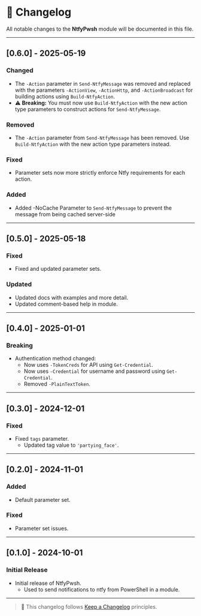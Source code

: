 # 📅 Changelog

All notable changes to the **NtfyPwsh** module will be documented in this file.

---

## [0.6.0] - 2025-05-19

### Changed

* The `-Action` parameter in `Send-NtfyMessage` was removed and replaced with the parameters `-ActionView`, `-ActionHttp`, and `-ActionBroadcast` for building actions using `Build-NtfyAction`.
* ⚠️ **Breaking:** You must now use `Build-NtfyAction` with the new action type parameters to construct actions for `Send-NtfyMessage`.

### Removed

* The `-Action` parameter from `Send-NtfyMessage` has been removed. Use `Build-NtfyAction` with the new action type parameters instead.

### Fixed

* Parameter sets now more strictly enforce Ntfy requirements for each action.

### Added

* Added -NoCache Parameter to `Send-NtfyMessage` to prevent the message from being cached server-side

---

## [0.5.0] - 2025-05-18

### Fixed

* Fixed and updated parameter sets.

### Updated

* Updated docs with examples and more detail.
* Updated comment-based help in module.

---

## [0.4.0] - 2025-01-01

### Breaking

* Authentication method changed:
  * Now uses `-TokenCreds` for API using `Get-Credential`.
  * Now uses `-Credential` for username and password using `Get-Credential`.
  * Removed `-PlainTextToken`.

---

## [0.3.0] - 2024-12-01

### Fixed

* Fixed `tags` parameter.
  * Updated tag value to `'partying_face'`.

---

## [0.2.0] - 2024-11-01

### Added

* Default parameter set.

### Fixed

* Parameter set issues.

---

## [0.1.0] - 2024-10-01

### Initial Release

* Initial release of NtfyPwsh.
  * Used to send notifications to ntfy from PowerShell in a module.

---

> 📌 This changelog follows [Keep a Changelog](https://keepachangelog.com/en/1.0.0/) principles.
